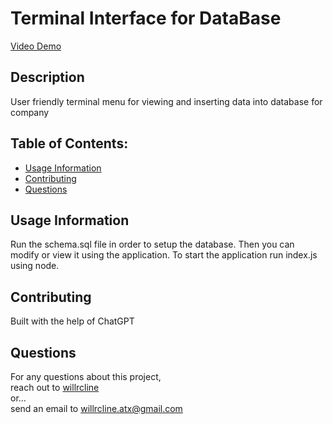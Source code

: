 # Terminal Interface for DataBase
[Video Demo](https://drive.google.com/file/d/1axcUEu9Ss5hDD3oy8F2TbnEb6fB72Iwp/view)

## Description
User friendly terminal menu for viewing and inserting data into database for company
  
## Table of Contents:
* [Usage Information](#usage-information)
* [Contributing](#contributing)
* [Questions](#questions)

## Usage Information
Run the schema.sql file in order to setup the database. Then you can modify or view it using the application. To start the application run index.js using node.

## Contributing
Built with the help of ChatGPT

## Questions
For any questions about this project,  
reach out to [willrcline](https://github.com/willrcline)  
or...  
send an email to willrcline.atx@gmail.com